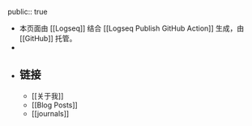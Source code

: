 public:: true

- 本页面由 [[Logseq]] 结合 [[Logseq Publish GitHub Action]] 生成，由 [[GitHub]] 托管。
-
- ## 链接
	- [[关于我]]
	- [[Blog Posts]]
	- [[journals]]